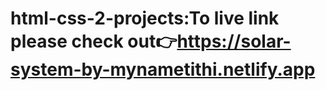 # html-css-2-projects:To live link please check out👉https://solar-system-by-mynametithi.netlify.app
